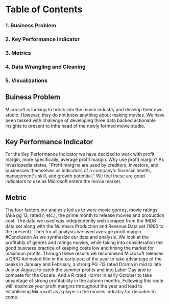 # Table of Contents
### 1. Business Problem
### 2. Key Performance Indicator
### 3. Metrics
### 4. Data Wrangling and Cleaning
### 5. Visualizations
## Buiness Problem
Microsoft is looking to break into the movie industry and develop their own studio. However, they do not know anything about making movies. We have been tasked with challenge of developing three data backed actionable insights to present to thhe head of the newly formed movie studio.
## Key Performance Indicator
For the Key Performance Indicator we have decided to work with profit margin, more specifically, average profit margin. Why use profit margin? As Investopedia states, "Profit margins are used by creditors, investors, and businesses themselves as indicators of a company's financial health, management's skill, and growth potential." We feel these are good indicators to use as Microsoft enters the movie market.
## Metric
The four factors our analysis led us to were movie genres, movie ratings (Aka pg 13, rated r, etc.), the prime month to release movies and production cost. The data we used was independently web scraped from the IMDB data set along with the Numbers Production and Revenue Data set (1995 to the present). Then for all analysis we used average profit margin. 
#Conclusion
As we synthesize our data and analysis. We look at the profitably of genres and ratings movies, while taking into consideration the good business practice of keeping costs low and timing the market for maximum profits. Through these results we recommend Microsoft releases a G/PG Animated film in the early part of the year to take advantage of the peaks in January and February, a strong PG -13 rated Drama in mid to late July or August to catch the summer profits and into Labor Day and to compete for the Oscars. And a R rated Horror in early October to take advantage of strong profitability in the autumn months. Following this route will maximize your profit margins throughout the year and lead to establishing Microsoft as a player in the movies industry for decades to come.






